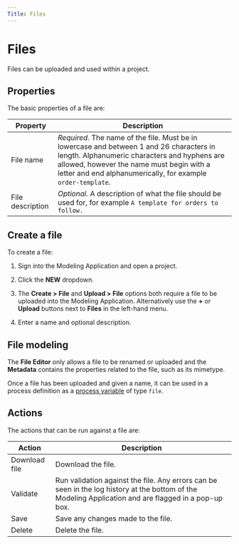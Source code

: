 ```yaml
---
Title: Files
---
```


# Files

Files can be uploaded and used within a project.

## Properties

The basic properties of a file are:

| Property | Description |
| -------- | ----------- |
| File name | *Required.* The name of the file. Must be in lowercase and between 1 and 26 characters in length. Alphanumeric characters and hyphens are allowed, however the name must begin with a letter and end alphanumerically, for example `order-template`. |
| File description | *Optional.* A description of what the file should be used for, for example `A template for orders to follow.` |

## Create a file

To create a file:

1. Sign into the Modeling Application and open a project.

2. Click the **NEW** dropdown.

3. The **Create > File** and **Upload > File** options both require a file to be uploaded into the Modeling Application. Alternatively use the **+** or **Upload** buttons next to **Files** in the left-hand menu.

4. Enter a name and optional description.

## File modeling

The **File Editor** only allows a file to be renamed or uploaded and the **Metadata** contains the properties related to the file, such as its mimetype.

Once a file has been uploaded and given a name, it can be used in a process definition as a [process variable](processes/README.md#process-variables) of type `file`.

## Actions

The actions that can be run against a file are:

| Action | Description |
| ------ | ----------- |
| Download file | Download the file. |
| Validate | Run validation against the file. Any errors can be seen in the log history at the bottom of the Modeling Application and are flagged in a pop-up box. |
| Save | Save any changes made to the file. |
| Delete | Delete the file. |
